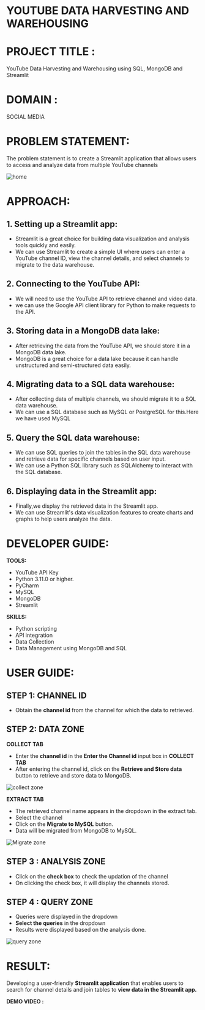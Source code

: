 # YOUTUBE DATA HARVESTING AND WAREHOUSING



# PROJECT TITLE :
YouTube Data Harvesting and Warehousing using SQL, MongoDB and Streamlit

# DOMAIN : 
SOCIAL MEDIA

# PROBLEM STATEMENT:
The problem statement is to create a Streamlit application that allows users to access
and analyze data from multiple YouTube channels


![home](https://github.com/beingbvh/YouTube-Data-Harvesting-and-Warehousing/assets/135937352/7178f5e3-4174-4e48-882b-d66ded399104)


# APPROACH:

## 1. Setting up a Streamlit app:
* Streamlit is a great choice for building data visualization and analysis tools quickly and easily. 
* We can use Streamlit to create a simple UI where users can enter a YouTube channel ID, view the
  channel details, and select channels to migrate to the data warehouse.
  
## 2. Connecting to the YouTube API:
* We will need to use the YouTube API to retrieve channel and video data.
* we can use the Google API client library for Python to
  make requests to the API.
  
## 3. Storing data in a MongoDB data lake:
* After retrieving the data from the YouTube API, we should store it in a MongoDB data lake. 
* MongoDB is a great choice for a data lake because it can handle unstructured and semi-structured
  data easily.
  
## 4. Migrating data to a SQL data warehouse: 
* After collecting data of multiple channels, we should migrate it to a SQL data warehouse.
* We can use a SQL database such as MySQL or PostgreSQL for this.Here we have used MySQL

## 5. Query the SQL data warehouse: 
* We can use SQL queries to join the tables in the SQL data warehouse and retrieve data for specific channels based on
  user input. 
* We can use a Python SQL library such as SQLAlchemy to interact
  with the SQL database.
  
## 6. Displaying data in the Streamlit app: 
* Finally,we display the retrieved data in the Streamlit app. 
* We can use Streamlit's data visualization features to create charts and graphs to help users analyze the data.

# DEVELOPER GUIDE:

**TOOLS:**

* YouTube API Key
* Python 3.11.0 or higher.
* PyCharm
* MySQL
* MongoDB
* Streamlit

**SKILLS:**

* Python scripting 
* API integration
* Data Collection
* Data Management using MongoDB and SQL

# USER GUIDE:

## STEP 1: CHANNEL ID
* Obtain the **channel id** from the channel for which the data to retrieved.

## STEP 2: DATA ZONE

**COLLECT TAB**

* Enter the **channel id** in the **Enter the Channel id** input box in **COLLECT TAB**
* After entering the channel id, click on the **Retrieve and Store data** button to retrieve and store data to MongoDB.

![collect zone](https://github.com/beingbvh/YouTube-Data-Harvesting-and-Warehousing/assets/135937352/01d12058-1500-4ecf-8c89-e385901118d7)

**EXTRACT TAB**

* The retrieved channel name appears in the dropdown in the extract tab.
* Select the channel
* Click on the **Migrate to MySQL** button.
* Data will be migrated from MongoDB to MySQL.

![Migrate zone](https://github.com/beingbvh/YouTube-Data-Harvesting-and-Warehousing/assets/135937352/cbb986c3-1c0e-4f85-a3ba-526dc41b0b54)


## STEP 3 : ANALYSIS ZONE

* Click on the **check box** to check the updation of the channel
* On clicking the check box, it will display the channels stored.

## STEP 4 : QUERY ZONE

* Queries were displayed in the dropdown
* **Select the queries** in the dropdown
* Results were displayed based on the analysis done.

![query zone](https://github.com/beingbvh/YouTube-Data-Harvesting-and-Warehousing/assets/135937352/b95227a1-0624-42a1-8dff-5d058f2f10bd)


# RESULT:
  Developing a user-friendly **Streamlit application** that enables users to search for channel details and join tables to **view data in the Streamlit app.**
 
**DEMO VIDEO :**


